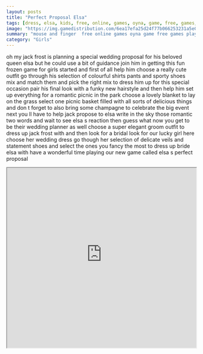 ```yaml
---
layout: posts
title: "Perfect Proposal Elsa"
tags: [dress, elsa, kids, free, online, games, oyna, game, free, games, play, play, games]
image: "https://img.gamedistribution.com/6ea17efa25d24f77b066253231a5e0a7.jpg"
summary: "mouse and finger  free online games oyna game free games play play games"
category: "Girls"
---
```


oh my jack frost is planning a special wedding proposal for his beloved queen elsa but he could use a bit of guidance join him in getting this fun frozen game for girls started and first of all help him choose a really cute outfit go through his selection of colourful shirts pants and sporty shoes mix and match them and pick the right mix to dress him up for this special occasion pair his final look with a funky new hairstyle and then help him set up everything for a romantic picnic in the park choose a lovely blanket to lay on the grass select one picnic basket filled with all sorts of delicious things and don t forget to also bring some champagne to celebrate the big event next you ll have to help jack propose to elsa write in the sky those romantic two words and wait to see elsa s reaction then guess what now you get to be their wedding planner as well choose a super elegant groom outfit to dress up jack frost with and then look for a bridal look for our lucky girl here choose her wedding dress go though her selection of delicate veils and statement shoes and select the ones you fancy the most to dress up bride elsa with have a wonderful time playing our new game called elsa s perfect proposal

<iframe width="100%" height="480px;" src="https://html5.gamedistribution.com/6ea17efa25d24f77b066253231a5e0a7/"></iframe>